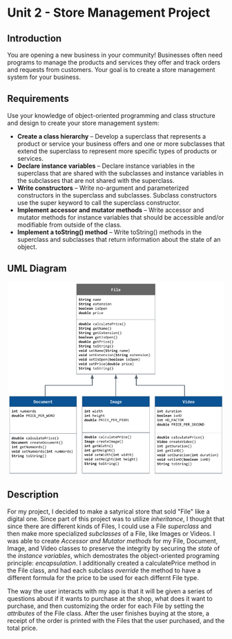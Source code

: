 # Unit 2 - Store Management Project

## Introduction

You are opening a new business in your community! Businesses often need programs to manage the products and services they offer and track orders and requests from customers. Your goal is to create a store management system for your business.

## Requirements

Use your knowledge of object-oriented programming and class structure and design to create your store management system:
- **Create a class hierarchy** – Develop a superclass that represents a product or service your business offers and one or more subclasses that extend the superclass to represent more specific types of products or services.
- **Declare instance variables** – Declare instance variables in the superclass that are shared with the subclasses and instance variables in the subclasses that are not shared with the superclass.
- **Write constructors** – Write no-argument and parameterized constructors in the superclass and subclasses. Subclass constructors use the super keyword to call the superclass constructor.
- **Implement accessor and mutator methods** – Write accessor and mutator methods for instance variables that should be accessible and/or modifiable from outside of the class.
- **Implement a toString() method** – Write toString() methods in the superclass and subclasses that return information about the state of an object.

## UML Diagram

![UML Diagram for my project](UML_Diagram.png)

## Description

For my project, I decided to make a satyrical store that sold "File" like a digital one. Since part of this project was to utilize *inheritance*, I thought that since there are different kinds of Files, I could use a File *superclass* and then make more specialized *subclasses* of a File, like Images or Videos. I was able to create *Accessor and Mutator methods* for my File, Document, Image, and Video classes to preserve the integrity by securing the *state* of the *instance variables*, which demostrates the object-oriented programing principle: *encapsulation*. I additionally created a calculatePrice method in the File class, and had each subclass *override* the method to have a different formula for the price to be used for each differnt File type. 

The way the user interacts with my app is that it will be given a series of questions about if it wants to purchase at the shop, what does it want to purchase, and then customizing the order for each File by setting the *attributes* of the File class. After the user finishes buying at the store, a receipt of the order is printed with the Files that the user purchased, and the total price.
